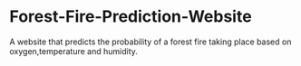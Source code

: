 # Forest-Fire-Prediction-Website
A website that predicts the probability of a forest fire taking place based on oxygen,temperature and humidity.
